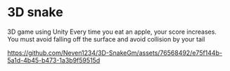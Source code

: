 # 3D snake
3D game using Unity 
Every time you eat an apple, your score increases.
You must avoid falling off the surface and avoid collision by your tail

https://github.com/Neven1234/3D-SnakeGm/assets/76568492/e75f144b-5a1d-4b45-b473-1a3b9f59515d




